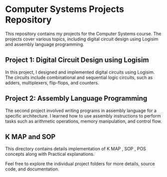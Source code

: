 # Computer Systems Projects Repository

This repository contains my projects for the Computer Systems course. The projects cover various topics, including digital circuit design using Logisim and assembly language programming.

## Project 1: Digital Circuit Design using Logisim

In this project, I designed and implemented digital circuits using Logisim. The circuits include combinational and sequential logic circuits, such as adders, multiplexers, flip-flops, and counters.

## Project 2: Assembly Language Programming

The second project involved writing programs in assembly language for a specific architecture. I learned how to use assembly instructions to perform tasks such as arithmetic operations, memory manipulation, and control flow.

## K MAP and SOP

This directory contains details implementation of K MAP , SOP , POS concepts along with Practical explanations.

Feel free to explore the individual project folders for more details, source code, and documentation.

